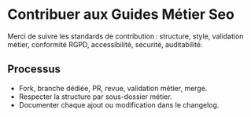 # Contribuer aux Guides Métier Seo

Merci de suivre les standards de contribution : structure, style, validation métier, conformité RGPD, accessibilité, sécurité, auditabilité.

## Processus
- Fork, branche dédiée, PR, revue, validation métier, merge.
- Respecter la structure par sous-dossier métier.
- Documenter chaque ajout ou modification dans le changelog.

